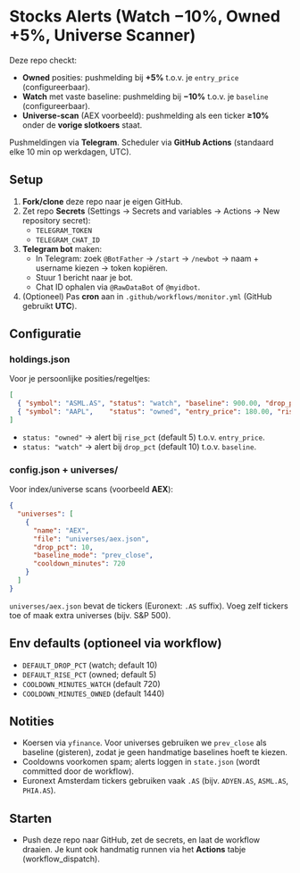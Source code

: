 # Stocks Alerts (Watch −10%, Owned +5%, Universe Scanner)

Deze repo checkt:
- **Owned** posities: pushmelding bij **+5%** t.o.v. je `entry_price` (configureerbaar).
- **Watch** met vaste baseline: pushmelding bij **−10%** t.o.v. je `baseline` (configureerbaar).
- **Universe-scan** (AEX voorbeeld): pushmelding als een ticker **≥10%** onder de **vorige slotkoers** staat.

Pushmeldingen via **Telegram**. Scheduler via **GitHub Actions** (standaard elke 10 min op werkdagen, UTC).

## Setup

1. **Fork/clone** deze repo naar je eigen GitHub.
2. Zet repo **Secrets** (Settings → Secrets and variables → Actions → New repository secret):
   - `TELEGRAM_TOKEN`
   - `TELEGRAM_CHAT_ID`
3. **Telegram bot** maken:
   - In Telegram: zoek `@BotFather` → `/start` → `/newbot` → naam + username kiezen → token kopiëren.
   - Stuur 1 bericht naar je bot.
   - Chat ID ophalen via `@RawDataBot` of `@myidbot`.
4. (Optioneel) Pas **cron** aan in `.github/workflows/monitor.yml` (GitHub gebruikt **UTC**).

## Configuratie

### holdings.json
Voor je persoonlijke posities/regeltjes:

```json
[
  { "symbol": "ASML.AS", "status": "watch", "baseline": 900.00, "drop_pct": 10 },
  { "symbol": "AAPL",    "status": "owned", "entry_price": 180.00, "rise_pct": 5, "shares": 10 }
]
```

- `status: "owned"` → alert bij `rise_pct` (default 5) t.o.v. `entry_price`.
- `status: "watch"` → alert bij `drop_pct` (default 10) t.o.v. `baseline`.

### config.json + universes/
Voor index/universe scans (voorbeeld **AEX**):

```json
{
  "universes": [
    {
      "name": "AEX",
      "file": "universes/aex.json",
      "drop_pct": 10,
      "baseline_mode": "prev_close",
      "cooldown_minutes": 720
    }
  ]
}
```

`universes/aex.json` bevat de tickers (Euronext: `.AS` suffix). Voeg zelf tickers toe of maak extra universes (bijv. S&P 500).

## Env defaults (optioneel via workflow)

- `DEFAULT_DROP_PCT` (watch; default 10)
- `DEFAULT_RISE_PCT` (owned; default 5)
- `COOLDOWN_MINUTES_WATCH` (default 720)
- `COOLDOWN_MINUTES_OWNED` (default 1440)

## Notities

- Koersen via `yfinance`. Voor universes gebruiken we `prev_close` als baseline (gisteren), zodat je geen handmatige baselines hoeft te kiezen.
- Cooldowns voorkomen spam; alerts loggen in `state.json` (wordt committed door de workflow).
- Euronext Amsterdam tickers gebruiken vaak `.AS` (bijv. `ADYEN.AS`, `ASML.AS`, `PHIA.AS`).

## Starten

- Push deze repo naar GitHub, zet de secrets, en laat de workflow draaien. Je kunt ook handmatig runnen via het **Actions** tabje (workflow_dispatch).
